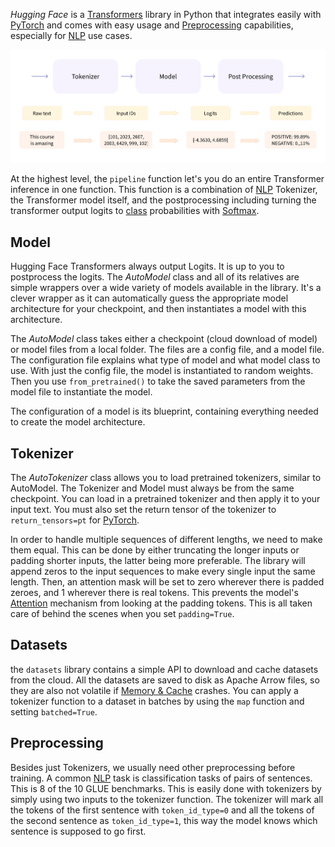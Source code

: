 
*Hugging Face* is a [Transformers](../../Machine%20Learning/Deep%20Learning/Transformers.md) library in Python that integrates easily with [PyTorch](PyTorch.md) and comes with easy usage and [Preprocessing](../../Machine%20Learning/ML%20Engineering/Preprocessing.md) capabilities, especially for [NLP](../../Machine%20Learning/Deep%20Learning/NLP.md) use cases.

![](../../Attachments/Pasted%20image%2020230317005142.png)

At the highest level, the `pipeline` function let's you do an entire Transformer inference in one function. This function is a combination of [NLP](../../Machine%20Learning/Deep%20Learning/NLP.md) Tokenizer, the Transformer model itself, and the postprocessing including turning the transformer output logits to [class](../../Machine%20Learning/Classification.md) probabilities with [Softmax](../../Machine%20Learning/Deep%20Learning/Activation%20Functions.md).

## Model

Hugging Face Transformers always output Logits. It is up to you to postprocess the logits. The *AutoModel* class and all of its relatives are simple wrappers over a wide variety of models available in the library. It's a clever wrapper as it can automatically guess the appropriate model architecture for your checkpoint, and then instantiates a model with this architecture.

The *AutoModel* class takes either a checkpoint (cloud download of model) or model files from a local folder. The files are a config file, and a model file. The configuration file explains what type of model and what model class to use. With just the config file, the model is instantiated to random weights. Then you use `from_pretrained()` to take the saved parameters from the model file to instantiate the model.

The configuration of a model is its blueprint, containing everything needed to create the model architecture.


## Tokenizer

The *AutoTokenizer* class allows you to load pretrained tokenizers, similar to AutoModel. The Tokenizer and Model must always be from the same checkpoint. You can load in a pretrained tokenizer and then apply it to your input text. You must also set the return tensor of the tokenizer to `return_tensors=pt` for [PyTorch](PyTorch.md). 

In order to handle multiple sequences of different lengths, we need to make them equal. This can be done by either truncating the longer inputs or padding shorter inputs, the latter being more preferable. The library will append zeros to the input sequences to make every single input the same length. Then, an attention mask will be set to zero wherever there is padded zeroes, and 1 wherever there is real tokens. This prevents the model's [Attention](../../Machine%20Learning/Deep%20Learning/Attention.md) mechanism from looking at the padding tokens. This is all taken care of behind the scenes when you set `padding=True`.


## Datasets

the `datasets` library contains a simple API to download and cache datasets from the cloud. All the datasets are saved to disk as Apache Arrow files, so they are also not volatile if [Memory & Cache](../../Electrical%20Engineering/Digital/Memory%20&%20Cache.md) crashes. You can apply a tokenizer function to a dataset in batches by using the `map` function and setting `batched=True`.


## Preprocessing

Besides just Tokenizers, we usually need other preprocessing before training. A common [NLP](../../Machine%20Learning/Deep%20Learning/NLP.md) task is classification tasks of pairs of sentences. This is 8 of the 10 GLUE benchmarks. This is easily done with tokenizers by simply using two inputs to the tokenizer function. The tokenizer will mark all the tokens of the first sentence with `token_id_type=0` and all the tokens of the second sentence as `token_id_type=1`, this way the model knows which sentence is supposed to go first.